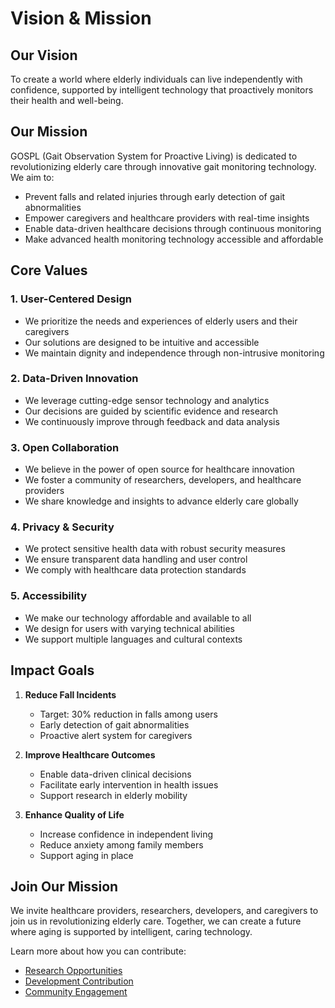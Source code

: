 # Vision & Mission

## Our Vision

To create a world where elderly individuals can live independently with confidence, supported by intelligent technology that proactively monitors their health and well-being.

## Our Mission

GOSPL (Gait Observation System for Proactive Living) is dedicated to revolutionizing elderly care through innovative gait monitoring technology. We aim to:

- Prevent falls and related injuries through early detection of gait abnormalities
- Empower caregivers and healthcare providers with real-time insights
- Enable data-driven healthcare decisions through continuous monitoring
- Make advanced health monitoring technology accessible and affordable

## Core Values

### 1. User-Centered Design
- We prioritize the needs and experiences of elderly users and their caregivers
- Our solutions are designed to be intuitive and accessible
- We maintain dignity and independence through non-intrusive monitoring

### 2. Data-Driven Innovation
- We leverage cutting-edge sensor technology and analytics
- Our decisions are guided by scientific evidence and research
- We continuously improve through feedback and data analysis

### 3. Open Collaboration
- We believe in the power of open source for healthcare innovation
- We foster a community of researchers, developers, and healthcare providers
- We share knowledge and insights to advance elderly care globally

### 4. Privacy & Security
- We protect sensitive health data with robust security measures
- We ensure transparent data handling and user control
- We comply with healthcare data protection standards

### 5. Accessibility
- We make our technology affordable and available to all
- We design for users with varying technical abilities
- We support multiple languages and cultural contexts

## Impact Goals

1. **Reduce Fall Incidents**
   - Target: 30% reduction in falls among users
   - Early detection of gait abnormalities
   - Proactive alert system for caregivers

2. **Improve Healthcare Outcomes**
   - Enable data-driven clinical decisions
   - Facilitate early intervention in health issues
   - Support research in elderly mobility

3. **Enhance Quality of Life**
   - Increase confidence in independent living
   - Reduce anxiety among family members
   - Support aging in place

## Join Our Mission

We invite healthcare providers, researchers, developers, and caregivers to join us in revolutionizing elderly care. Together, we can create a future where aging is supported by intelligent, caring technology.

Learn more about how you can contribute:
- [Research Opportunities](../research/overview.md)
- [Development Contribution](../contributing/how-to-contribute.md)
- [Community Engagement](../community/support.md) 